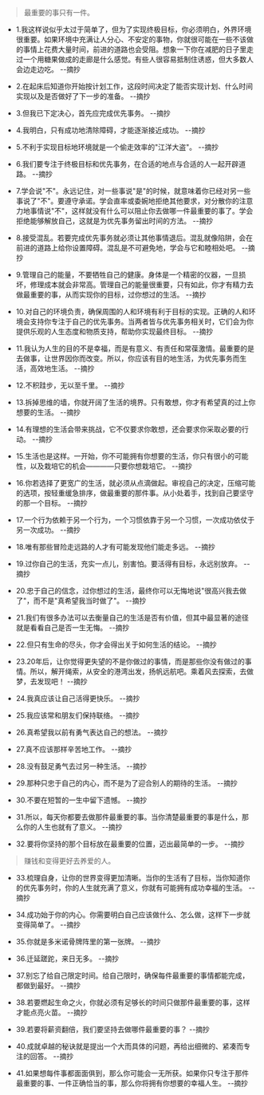 >最重要的事只有一件。

- 1.我这样说似乎太过于简单了，但为了实现终极目标，你必须明白，外界环境很重要。如果环境中充满让人分心、不安定的事物，你就很可能在一些不该做的事情上花费大量时间，前进的道路也会受阻。想象一下你在减肥的日子里走过一个用糖果做成的走廊是什么感觉。有些人很容易抵制住诱惑，但大多数人会边走边吃。 --摘抄

- 2.在起床后知道你开始按计划工作，这段时间决定了能否实现计划、什么时间实现以及是否做好了下一步的准备。 --摘抄

- 3.但我已下定决心，首先应完成优先事务。 --摘抄

- 4.我明白，只有成功地清除障碍，才能逐渐接近成功。 --摘抄

- 5.不利于实现目标地环境就是一个偷走效率的"江洋大盗"。 --摘抄

- 6.我们要专注于终极目标和优先事务，在合适的地点与合适的人一起开辟道路。 --摘抄

- 7.学会说"不"。永远记住，对一些事说"是"的时候，就意味着你已经对另一些事说了"不"。要遵守承诺。学会直率或委婉地拒绝其他要求，对分散你的注意力地事情说"不"，这样就没有什么可以阻止你去做哪一件最重要的事了。学会拒绝能够解放自己，这就是为优先事务留出时间的方法。 --摘抄

- 8.接受混乱。若要完成优先事务就必须让其他事情退后。混乱就像陷阱，会在前进的道路上给你设置障碍。混乱是不可避免地，学会与它和睦相处吧。 --摘抄

- 9.管理自己的能量，不要牺牲自己的健康。身体是一个精密的仪器，一旦损坏，修理成本就会非常高。管理自己的能量很重要，只有如此，你才有精力去做最重要的事，从而实现你的目标，过你想过的生活。 --摘抄

- 10.对自己的环境负责，确保周围的人和环境有利于目标的实现。正确的人和环境会支持你专注于自己的优先事务。当两者皆与优先事务相关时，它们会为你提供乐观的人生态度和物质支持，帮助你实现最终目标。 --摘抄

- 11.我认为人生的目的不是幸福，而是有意义、有责任和常葆激情。最重要的是去做事，让世界因你而改变。所以，你应该有目的地生活，为优先事务而生活，高效地生活。 --摘抄

- 12.不积跬步，无以至千里。 --摘抄

- 13.拆掉思维的墙，你就开阔了生活的境界。只有敢想，你才有希望真的过上你想要的生活。 --摘抄

- 14.有理想的生活会带来挑战，它不仅要求你敢想，还会要求你采取必要的行动。 --摘抄

- 15.生活也是这样。一开始，你不可能拥有你想要的生活，你只有很小的可能性，以及栽培它的机会————只要你想栽培它。 --摘抄

- 16.你若选择了更宽广的生活，就必须从点滴做起。审视自己的决定，压缩可能的选项，按轻重缓急排序，做最重要的那件事。从小处着手，找到自己要坚守的那一个目标。 --摘抄

- 17.一个行为依赖于另一个行为，一个习惯依靠于另一个习惯，一次成功依仗于另一次成功。 --摘抄

- 18.唯有那些冒险走远路的人才有可能发现他们能走多远。 --摘抄

- 19.过你自己的生活，充实一点儿，别害怕。要活得有目标，永远别放弃。 --摘抄

- 20.忠于自己的信念，过你想过的生活，最终你可以无悔地说"很高兴我去做了"，而不是"真希望我当时做了"。 --摘抄

- 21.我们有很多办法可以去衡量自己的生活是否有价值，但其中最显著的途径就是看看自己是否一生无悔。 --摘抄

- 22.但只有生命的尽头，你才会得出关于如何生活的结论。 --摘抄

- 23.20年后，让你觉得更失望的不是你做过的事情，而是那些你没有做过的事情。所以，解开绳索，从安全的港湾出发，扬帆远航吧。乘着风去探索，去做梦，去发现吧！ --摘抄

- 24.我真应该让自己活得更快乐。 --摘抄

- 25.我应该常和朋友们保持联络。 --摘抄

- 26.真希望我以前有勇气表达自己的想法。 --摘抄

- 27.真不应该那样辛苦地工作。 --摘抄

- 28.没有鼓足勇气去过另一种生活。 --摘抄

- 29.那种只忠于自己的内心，而不是为了迎合别人的期待的生活。 --摘抄

- 30.不要在短暂的一生中留下遗憾。 --摘抄

- 31.所以，每天你都要去做那件最重要的事。当你清楚最重要的事是什么，那么你的人生也就有了意义。 --摘抄

- 32.要将你坚持的那个目标放在最重要的位置，迈出最简单的一步。 --摘抄

>赚钱和变得更好去养爱的人。

- 33.梳理自身，让你的世界变得更加清晰。当你的生活有了目标，当你知道你的优先事务时，你的人生就充满了意义，你就有可能拥有成功幸福的生活。 --摘抄

- 34.成功始于你的内心。你需要明白自己应该做什么、怎么做，这样下一步就变得简单了。 --摘抄

- 35.你就是多米诺骨牌阵里的第一张牌。 --摘抄

- 36.迁延蹉跎，来日无多。 --摘抄

- 37.别忘了给自己限定时间。给自己限时，确保每件最重要的事情都能完成，都做到最好。 --摘抄

- 38.若要燃起生命之火，你就必须有足够长的时间只做那件最重要的事，这样才能点亮火苗。 --摘抄

- 39.若要将薪资翻倍，我们要坚持去做哪件最重要的事？ --摘抄

- 40.成就卓越的秘诀就是提出一个大而具体的问题，再给出细微的、紧凑而专注的回答。 --摘抄

- 41.如果想每件事都面面俱到，那么你可能会一无所获。如果你只专注于那件最重要的事、一件正确恰当的事，那么你将拥有你想要的幸福人生。 --摘抄
